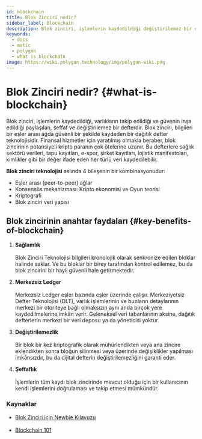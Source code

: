 ```yaml
---
id: blockchain
title: Blok Zinciri nedir?
sidebar_label: Blockchain
description: Blok zinciri, işlemlerin kaydedildiği değiştirilemez bir defterdir (ledger).
keywords:
  - docs
  - matic
  - polygon
  - what is blockchain
image: https://wiki.polygon.technology/img/polygon-wiki.png
---
```


# Blok Zinciri nedir? {#what-is-blockchain}

Blok zinciri, işlemlerin kaydedildiği, varlıkların takip edildiği ve güvenin inşa edildiği paylaşılan, şeffaf ve değiştirilemez bir defterdir. Blok zinciri, bilgileri bir eşler arası ağda güvenli bir şekilde kaydeden bir dağıtık defter teknolojisidir. Finansal hizmetler için yaratılmış olmakla beraber, blok zincirinin potansiyeli kripto paranın çok ötelerine uzanır. Bu defterlere sağlık sektörü verileri, tapu kayıtları, e-spor, şirket kayıtları, lojistik manifestoları, kimlikler gibi bir değer ifade eden her türlü veri kaydedilebilir.

**Blok zinciri teknolojisi** aslında 4 bileşenin bir kombinasyonudur:

- Eşler arası (peer-to-peer) ağlar
- Konsensüs mekanizması: Kripto ekonomisi ve Oyun teorisi
- Kriptografi
- Blok zinciri veri yapısı

## Blok zincirinin anahtar faydaları {#key-benefits-of-blockchain}

1. **Sağlamlık** <br></br>
Blok Zinciri Teknolojisi bilgileri kronolojik olarak senkronize edilen bloklar halinde saklar. Ve bu bloklar bir birey tarafından kontrol edilemez, bu da blok zincirini bir hayli güvenli hale getirmektedir.

2. **Merkezsiz Ledger**<br></br> Merkezsiz Ledger eşler bazında eşler üzerinde çalışır. Merkeziyetsiz Defter Teknolojisi (DLT), varlık işlemlerinin ve bunların detaylarının merkezi bir  otoriteye bağlı olmaksızın aynı anda birçok yere kaydedilmelerine imkân verir. Geleneksel veri tabanlarının aksine, dağıtık defterlerin merkezi bir veri deposu ya da yöneticisi yoktur.

3. **Değiştirilemezlik** <br></br>
Bir blok bir kez kriptografik olarak mühürlendikten veya ana zincire eklendikten sonra bloğun silinmesi veya üzerinde değişiklikler yapılması imkânsızdır, bu da dijital defterin değiştirilemezliğini garanti eder.

4. **Şeffaflık** <br></br>
İşlemlerin tüm kaydı blok zincirinde mevcut olduğu için bir kullanıcının kendi işlemlerini doğrulaması ve takip etmesi mümkündür.

### **Kaynaklar**

- [Blok Zinciri için Newbie Kılavuzu](https://medium.com/ethindia/newbie-guide-to-blockchain-programming-a64f5186a57f)<br></br>
- [Blockchain 101](https://www.coindesk.com/learn/blockchain-101/what-is-blockchain-technology)
